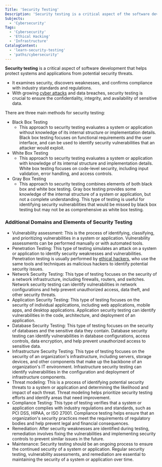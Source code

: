 ```yaml
---
Title: 'Security Testing'
Description: 'Security testing is a critical aspect of the software development life cycle that helps protect systems and applications from potential security threats.'
Subjects:
  - 'Cybersecurity'
Tags:
  - 'Cybersecurity'
  - 'Ethical Hacking'
  - 'Infrastructure'
CatalogContent:
  - 'learn-security-testing'
  - 'paths/cybersecurity'
---
```


**Security testing** is a critical aspect of software development that helps protect systems and applications from potential security threats.

- It examines security, discovers weaknesses, and confirms compliance with industry standards and regulations.
- With growing [cyber attacks](https://www.codecademy.com/resources/docs/cybersecurity/cyber-attack) and data breaches, security testing is crucial to ensure the confidentiality, integrity, and availability of sensitive data.

There are three main methods for security testing:

- Black Box Testing
  - This approach to security testing evaluates a system or application without knowledge of its internal structure or implementation details. Black box testing focuses on functional requirements and the user interface, and can be used to identify security vulnerabilities that an attacker would exploit.
- White Box Testing
  - This approach to security testing evaluates a system or application with knowledge of its internal structure and implementation details. White box testing focuses on code-level security, including input validation, error handling, and access controls.
- Gray Box Testing
  - This approach to security testing combines elements of both black box and white box testing. Gray box testing provides some knowledge of the internal structure of a system or application, but not a complete understanding. This type of testing is useful for identifying security vulnerabilities that would be missed by black box testing but may not be as comprehensive as white box testing.

### Additional Domains and Elements of Security Testing

- Vulnerability assessment: This is the process of identifying, classifying, and prioritizing vulnerabilities in a system or application. Vulnerability assessments can be performed manually or with automated tools.
- Penetration Testing: This type of testing simulates an attack on a system or application to identify security weaknesses and vulnerabilities. Penetration testing is usually performed by [ethical hackers](https://www.codecademy.com/resources/docs/cybersecurity/hacking), who use the same tools and techniques as malicious hackers to identify potential security issues.
- Network Security Testing: This type of testing focuses on the security of a network infrastructure, including firewalls, routers, and switches. Network security testing can identify vulnerabilities in network configurations and help prevent unauthorized access, data theft, and other security threats.
- Application Security Testing: This type of testing focuses on the security of individual applications, including web applications, mobile apps, and desktop applications. Application security testing can identify vulnerabilities in the code, architecture, and deployment of an application.
- Database Security Testing: This type of testing focuses on the security of databases and the sensitive data they contain. Database security testing can identify vulnerabilities in database configurations, access controls, data encryption, and help prevent unauthorized access to sensitive data.
- Infrastructure Security Testing: This type of testing focuses on the security of an organization's infrastructure, including servers, storage devices, and other components that make up the backbone of an organization's IT environment. Infrastructure security testing can identify vulnerabilities in the configuration and deployment of infrastructure components.
- Threat modeling: This is a process of identifying potential security threats to a system or application and determining the likelihood and impact of each threat. Threat modeling helps prioritize security testing efforts and identify areas that need improvement.
- Compliance Testing: This type of testing verifies that a system or application complies with industry regulations and standards, such as PCI DSS, HIPAA, or ISO 27001. Compliance testing helps ensure that an organization's security practices meet the requirements of regulatory bodies and help prevent legal and financial consequences.
- Remediation: After security weaknesses are identified during testing, remediation involves fixing the vulnerabilities and implementing security controls to prevent similar issues in the future.
- Maintenance: Security testing should be an ongoing process to ensure the continued security of a system or application. Regular security testing, vulnerability assessments, and remediation are essential to maintaining the security of a system or application over time.
